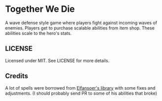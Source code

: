 # Together We Die

A wave defense style game where players fight against incoming waves of enemies. Players get to purchase scalable abilities from item shop. These abilities scale to the hero's stats.

## LICENSE

Licensed under MIT. See LICENSE for more details.

## Credits

A lot of spells were borrowed from [Elfansoer's library](https://github.com/Elfansoer/dota-2-lua-abilities) with some fixes and adjustments. (I should probably send PR to some of his abilities that broke)